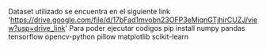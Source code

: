 Dataset utilizado se encuentra en el siguiente link  'https://drive.google.com/file/d/17bFad1mvobn23OFP3eMiqnGTjhirCUZJ/view?usp=drive_link'
Para poder ejecutar codigos 
pip install numpy pandas tensorflow opencv-python pillow matplotlib scikit-learn 
